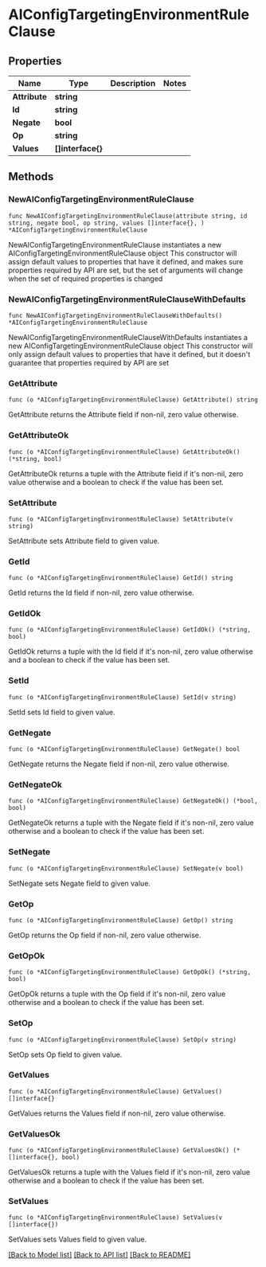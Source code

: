 # AIConfigTargetingEnvironmentRuleClause

## Properties

Name | Type | Description | Notes
------------ | ------------- | ------------- | -------------
**Attribute** | **string** |  | 
**Id** | **string** |  | 
**Negate** | **bool** |  | 
**Op** | **string** |  | 
**Values** | **[]interface{}** |  | 

## Methods

### NewAIConfigTargetingEnvironmentRuleClause

`func NewAIConfigTargetingEnvironmentRuleClause(attribute string, id string, negate bool, op string, values []interface{}, ) *AIConfigTargetingEnvironmentRuleClause`

NewAIConfigTargetingEnvironmentRuleClause instantiates a new AIConfigTargetingEnvironmentRuleClause object
This constructor will assign default values to properties that have it defined,
and makes sure properties required by API are set, but the set of arguments
will change when the set of required properties is changed

### NewAIConfigTargetingEnvironmentRuleClauseWithDefaults

`func NewAIConfigTargetingEnvironmentRuleClauseWithDefaults() *AIConfigTargetingEnvironmentRuleClause`

NewAIConfigTargetingEnvironmentRuleClauseWithDefaults instantiates a new AIConfigTargetingEnvironmentRuleClause object
This constructor will only assign default values to properties that have it defined,
but it doesn't guarantee that properties required by API are set

### GetAttribute

`func (o *AIConfigTargetingEnvironmentRuleClause) GetAttribute() string`

GetAttribute returns the Attribute field if non-nil, zero value otherwise.

### GetAttributeOk

`func (o *AIConfigTargetingEnvironmentRuleClause) GetAttributeOk() (*string, bool)`

GetAttributeOk returns a tuple with the Attribute field if it's non-nil, zero value otherwise
and a boolean to check if the value has been set.

### SetAttribute

`func (o *AIConfigTargetingEnvironmentRuleClause) SetAttribute(v string)`

SetAttribute sets Attribute field to given value.


### GetId

`func (o *AIConfigTargetingEnvironmentRuleClause) GetId() string`

GetId returns the Id field if non-nil, zero value otherwise.

### GetIdOk

`func (o *AIConfigTargetingEnvironmentRuleClause) GetIdOk() (*string, bool)`

GetIdOk returns a tuple with the Id field if it's non-nil, zero value otherwise
and a boolean to check if the value has been set.

### SetId

`func (o *AIConfigTargetingEnvironmentRuleClause) SetId(v string)`

SetId sets Id field to given value.


### GetNegate

`func (o *AIConfigTargetingEnvironmentRuleClause) GetNegate() bool`

GetNegate returns the Negate field if non-nil, zero value otherwise.

### GetNegateOk

`func (o *AIConfigTargetingEnvironmentRuleClause) GetNegateOk() (*bool, bool)`

GetNegateOk returns a tuple with the Negate field if it's non-nil, zero value otherwise
and a boolean to check if the value has been set.

### SetNegate

`func (o *AIConfigTargetingEnvironmentRuleClause) SetNegate(v bool)`

SetNegate sets Negate field to given value.


### GetOp

`func (o *AIConfigTargetingEnvironmentRuleClause) GetOp() string`

GetOp returns the Op field if non-nil, zero value otherwise.

### GetOpOk

`func (o *AIConfigTargetingEnvironmentRuleClause) GetOpOk() (*string, bool)`

GetOpOk returns a tuple with the Op field if it's non-nil, zero value otherwise
and a boolean to check if the value has been set.

### SetOp

`func (o *AIConfigTargetingEnvironmentRuleClause) SetOp(v string)`

SetOp sets Op field to given value.


### GetValues

`func (o *AIConfigTargetingEnvironmentRuleClause) GetValues() []interface{}`

GetValues returns the Values field if non-nil, zero value otherwise.

### GetValuesOk

`func (o *AIConfigTargetingEnvironmentRuleClause) GetValuesOk() (*[]interface{}, bool)`

GetValuesOk returns a tuple with the Values field if it's non-nil, zero value otherwise
and a boolean to check if the value has been set.

### SetValues

`func (o *AIConfigTargetingEnvironmentRuleClause) SetValues(v []interface{})`

SetValues sets Values field to given value.



[[Back to Model list]](../README.md#documentation-for-models) [[Back to API list]](../README.md#documentation-for-api-endpoints) [[Back to README]](../README.md)


